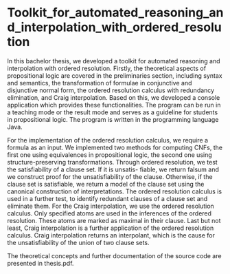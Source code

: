 # Toolkit_for_automated_reasoning_and_interpolation_with_ordered_resolution

In this bachelor thesis, we developed a toolkit for automated reasoning and interpolation
with ordered resolution. Firstly, the theoretical aspects of propositional logic are covered
in the preliminaries section, including syntax and semantics, the transformation of formulae
in conjunctive and disjunctive normal form, the ordered resolution calculus with
redundancy elimination, and Craig interpolation. Based on this, we developed a console
application which provides these functionalities. The program can be run in a teaching
mode or the result mode and serves as a guideline for students in propositional logic.
The program is written in the programming language Java.

For the implementation of the ordered resolution calculus, we require a formula as an
input. We implemented two methods for computing CNFs, the first one using equivalences
in propositional logic, the second one using structure-preserving transformations.
Through ordered resolution, we test the satisfiability of a clause set. If it is unsatis-
fiable, we return falsum and we construct proof for the unsatisfiability of the clause.
Otherwise, if the clause set is satisfiable, we return a model of the clause set using the
canonical construction of interpretations. The ordered resolution calculus is used in a
further test, to identify redundant clauses of a clause set and eliminate them. For the
Craig interpolation, we use the ordered resolution calculus. Only specified atoms are
used in the inferences of the ordered resolution. These atoms are marked as maximal in
their clause. Last but not least, Craig interpolation is a further application of the ordered
resolution calculus. Craig interpolation returns an interpolant, which is the cause for the
unsatisfiability of the union of two clause sets.

The theoretical concepts and further documentation of the source code are presented in thesis.pdf.
